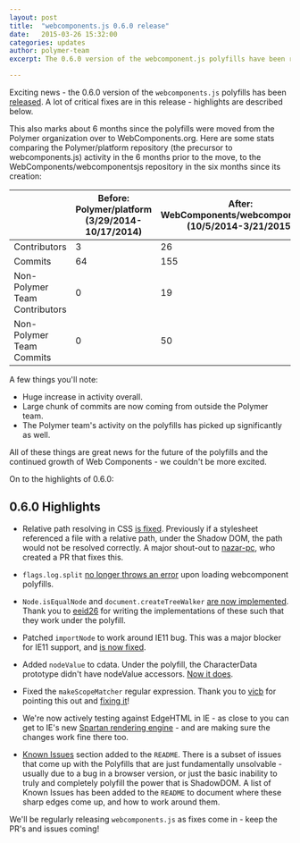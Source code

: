 ```yaml
---
layout: post
title:  "webcomponents.js 0.6.0 release"
date:   2015-03-26 15:32:00
categories: updates
author: polymer-team
excerpt: The 0.6.0 version of the webcomponent.js polyfills have been released - the first major release since the polyfills moved to their new home at [webcomponents.org](https://www.webcomponents.org).

---
```


Exciting news - the 0.6.0 version of the `webcomponents.js` polyfills has been [released](https://github.com/webcomponents/webcomponentsjs/tree/v0.6.0). A lot of critical fixes are in this release - highlights are described below.

This also marks about 6 months since the polyfills were moved from the Polymer organization over to WebComponents.org. Here are some stats comparing the Polymer/platform repository (the precursor to webcomponents.js) activity in the 6 months prior to the move, to the WebComponents/webcomponentsjs repository in the six months since its creation:

|                         | Before: Polymer/platform (3/29/2014-10/17/2014) | After:  WebComponents/webcomponentsjs (10/5/2014-3/21/2015) |
|-------------------------|-----------------------------------------|-----------------------------------------------------|
| Contributors            | 3                                       | 26                                                  |
| Commits                 | 64                                      | 155                                                 |
| Non-Polymer Team Contributors | 0                                       | 19                                                  |
| Non-Polymer Team Commits     | 0                                       | 50                                                  |

A few things you'll note:
- Huge increase in activity overall.
- Large chunk of commits are now coming from outside the Polymer team.
- The Polymer team's activity on the polyfills has picked up significantly as well.


All of these things are great news for the future of the polyfills and the continued growth of Web Components - we couldn't be more excited.

On to the highlights of 0.6.0:

## 0.6.0 Highlights

* Relative path resolving in CSS [is fixed](https://github.com/webcomponents/webcomponentsjs/issues/134). Previously if a stylesheet referenced a file with a relative path, under the Shadow DOM, the path would not be resolved correctly.  A major shout-out to [nazar-pc](https://github.com/nazar-pc), who created a PR that fixes this.

* `flags.log.split` [no longer throws an error](https://github.com/webcomponents/webcomponentsjs/pull/223) upon loading webcomponent polyfills.

* `Node.isEqualNode` and `document.createTreeWalker` [are now implemented](https://github.com/webcomponents/webcomponentsjs/pull/227). Thank you to [eeid26](https://github.com/eeid26) for writing the implementations of these such that they work under the polyfill.

* Patched `importNode` to work around IE11 bug. This was a major blocker for IE11 support, and [is now fixed](https://github.com/webcomponents/webcomponentsjs/pull/226).

* Added `nodeValue` to cdata. Under the polyfill, the CharacterData prototype didn't have nodeValue accessors. [Now it does](https://github.com/webcomponents/webcomponentsjs/pull/225).

* Fixed the `makeScopeMatcher` regular expression. Thank you to [vicb](https://github.com/vicb) for pointing this out and [fixing it](https://github.com/webcomponents/webcomponentsjs/pull/205)!

* We're now actively testing against EdgeHTML in IE - as close to you can get to IE's new [Spartan rendering engine](http://blogs.msdn.com/b/ie/archive/2015/03/18/rendering-engine-updates-in-march-for-the-windows-10-technical-preview.aspx) - and are making sure the changes work fine there too.

* [Known Issues](https://github.com/webcomponents/webcomponentsjs#known-issues) section added to the `README`. There is a subset of issues that come up with the Polyfills that are just fundamentally unsolvable - usually due to a bug in a browser version, or just the basic inability to truly and completely polyfill the power that is ShadowDOM. A list of Known Issues has been added to the `README` to document where these sharp edges come up, and how to work around them.


We'll be regularly releasing `webcomponents.js` as fixes come in - keep the PR's and issues coming!
